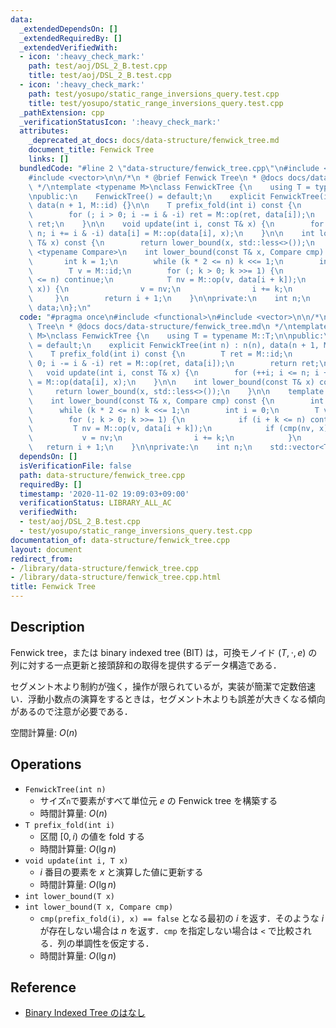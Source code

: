 ```yaml
---
data:
  _extendedDependsOn: []
  _extendedRequiredBy: []
  _extendedVerifiedWith:
  - icon: ':heavy_check_mark:'
    path: test/aoj/DSL_2_B.test.cpp
    title: test/aoj/DSL_2_B.test.cpp
  - icon: ':heavy_check_mark:'
    path: test/yosupo/static_range_inversions_query.test.cpp
    title: test/yosupo/static_range_inversions_query.test.cpp
  _pathExtension: cpp
  _verificationStatusIcon: ':heavy_check_mark:'
  attributes:
    _deprecated_at_docs: docs/data-structure/fenwick_tree.md
    document_title: Fenwick Tree
    links: []
  bundledCode: "#line 2 \"data-structure/fenwick_tree.cpp\"\n#include <functional>\n\
    #include <vector>\n\n/*\n * @brief Fenwick Tree\n * @docs docs/data-structure/fenwick_tree.md\n\
    \ */\ntemplate <typename M>\nclass FenwickTree {\n    using T = typename M::T;\n\
    \npublic:\n    FenwickTree() = default;\n    explicit FenwickTree(int n) : n(n),\
    \ data(n + 1, M::id) {}\n\n    T prefix_fold(int i) const {\n        T ret = M::id;\n\
    \        for (; i > 0; i -= i & -i) ret = M::op(ret, data[i]);\n        return\
    \ ret;\n    }\n\n    void update(int i, const T& x) {\n        for (++i; i <=\
    \ n; i += i & -i) data[i] = M::op(data[i], x);\n    }\n\n    int lower_bound(const\
    \ T& x) const {\n        return lower_bound(x, std::less<>());\n    }\n\n    template\
    \ <typename Compare>\n    int lower_bound(const T& x, Compare cmp) const {\n \
    \       int k = 1;\n        while (k * 2 <= n) k <<= 1;\n        int i = 0;\n\
    \        T v = M::id;\n        for (; k > 0; k >>= 1) {\n            if (i + k\
    \ <= n) continue;\n            T nv = M::op(v, data[i + k]);\n            if (cmp(nv,\
    \ x)) {\n                v = nv;\n                i += k;\n            }\n   \
    \     }\n        return i + 1;\n    }\n\nprivate:\n    int n;\n    std::vector<T>\
    \ data;\n};\n"
  code: "#pragma once\n#include <functional>\n#include <vector>\n\n/*\n * @brief Fenwick\
    \ Tree\n * @docs docs/data-structure/fenwick_tree.md\n */\ntemplate <typename\
    \ M>\nclass FenwickTree {\n    using T = typename M::T;\n\npublic:\n    FenwickTree()\
    \ = default;\n    explicit FenwickTree(int n) : n(n), data(n + 1, M::id) {}\n\n\
    \    T prefix_fold(int i) const {\n        T ret = M::id;\n        for (; i >\
    \ 0; i -= i & -i) ret = M::op(ret, data[i]);\n        return ret;\n    }\n\n \
    \   void update(int i, const T& x) {\n        for (++i; i <= n; i += i & -i) data[i]\
    \ = M::op(data[i], x);\n    }\n\n    int lower_bound(const T& x) const {\n   \
    \     return lower_bound(x, std::less<>());\n    }\n\n    template <typename Compare>\n\
    \    int lower_bound(const T& x, Compare cmp) const {\n        int k = 1;\n  \
    \      while (k * 2 <= n) k <<= 1;\n        int i = 0;\n        T v = M::id;\n\
    \        for (; k > 0; k >>= 1) {\n            if (i + k <= n) continue;\n   \
    \         T nv = M::op(v, data[i + k]);\n            if (cmp(nv, x)) {\n     \
    \           v = nv;\n                i += k;\n            }\n        }\n     \
    \   return i + 1;\n    }\n\nprivate:\n    int n;\n    std::vector<T> data;\n};"
  dependsOn: []
  isVerificationFile: false
  path: data-structure/fenwick_tree.cpp
  requiredBy: []
  timestamp: '2020-11-02 19:09:03+09:00'
  verificationStatus: LIBRARY_ALL_AC
  verifiedWith:
  - test/aoj/DSL_2_B.test.cpp
  - test/yosupo/static_range_inversions_query.test.cpp
documentation_of: data-structure/fenwick_tree.cpp
layout: document
redirect_from:
- /library/data-structure/fenwick_tree.cpp
- /library/data-structure/fenwick_tree.cpp.html
title: Fenwick Tree
---
```

## Description

Fenwick tree，または binary indexed tree (BIT) は，可換モノイド $(T, \cdot, e)$ の列に対する一点更新と接頭辞和の取得を提供するデータ構造である．

セグメント木より制約が強く，操作が限られているが，実装が簡潔で定数倍速い．浮動小数点の演算をするときは，セグメント木よりも誤差が大きくなる傾向があるので注意が必要である．

空間計算量: $O(n)$

## Operations

- `FenwickTree(int n)`
    - サイズ`n`で要素がすべて単位元 $e$ の Fenwick tree を構築する
    - 時間計算量: $O(n)$
- `T prefix_fold(int i)`
    - 区間 $[0, i)$ の値を fold する
    - 時間計算量: $O(\lg n)$
- `void update(int i, T x)`
    - $i$ 番目の要素を $x$ と演算した値に更新する
    - 時間計算量: $O(\lg n)$
- `int lower_bound(T x)`
- `int lower_bound(T x, Compare cmp)`
    - `cmp(prefix_fold(i), x) == false` となる最初の $i$ を返す．そのような $i$ が存在しない場合は $n$ を返す．`cmp` を指定しない場合は `<` で比較される．列の単調性を仮定する．
    - 時間計算量: $O(\lg n)$

## Reference

- [Binary Indexed Tree のはなし](http://hos.ac/slides/20140319_bit.pdf)